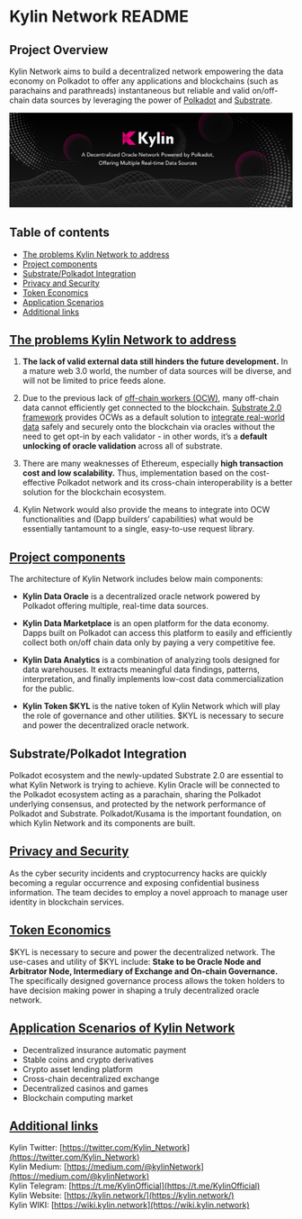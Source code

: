 # Kylin Network README
 
## Project Overview
Kylin Network aims to build a decentralized network empowering the data economy on Polkadot to offer any applications and blockchains (such as parachains and parathreads) instantaneous but reliable and valid on/off-chain data sources by leveraging the power of [Polkadot](https://polkadot.network/) and [Substrate](https://github.com/paritytech/substrate).   

![](https://github.com/Kylin-Network/kylin-web/blob/master/readmeImg.jpg)

## Table of contents
- [The problems Kylin Network to address](#the-problems-kylin-network-to-address)
- [Project components](#project-components)
- [Substrate/Polkadot Integration](#substratepolkadot-integration)
- [Privacy and Security](#privacy-and-security)
- [Token Economics](#token-economics)
- [Application Scenarios](#application-scenarios-of-kylin-network)
- [Additional links](#additional-links)

## [The problems Kylin Network to address](https://wiki.kylin.network/about-kylin-network)

1. **The lack of valid external data still hinders the future development.** In a mature web 3.0 world, the number of data sources will be diverse, and will not be limited to price feeds alone.

2. Due to the previous lack of [off-chain workers (OCW)](https://www.parity.io/substrate-2-0-is-here/), many off-chain data cannot efficiently get connected to the blockchain. [Substrate 2.0 framework](https://www.parity.io/substrate-2-0-is-here/) provides OCWs as a default solution to [integrate real-world data](https://github.com/open-web3-stack/open-runtime-module-library/tree/master/oracle) safely and securely onto the blockchain via oracles without the need to get opt-in by each validator - in other words, it’s a **default unlocking of oracle validation** across all of substrate.

3. There are many weaknesses of Ethereum, especially **high transaction cost and low scalability.** Thus, implementation based on the cost-effective Polkadot network and its cross-chain interoperability is a better solution for the blockchain ecosystem.

4. Kylin Network would also provide the means to integrate into OCW functionalities and (Dapp builders’ capabilities) what would be essentially tantamount to a single, easy-to-use request library.
 

## [Project components](https://wiki.kylin.network/page-two)

The architecture of Kylin Network includes below main components:
- **Kylin Data Oracle** is a decentralized oracle network powered by Polkadot offering multiple, real-time data sources. 

- **Kylin Data Marketplace** is an open platform for the data economy. Dapps built on Polkadot can access this platform to easily and efficiently collect both on/off chain data only by paying a very competitive fee.

- **Kylin Data Analytics** is a combination of analyzing tools designed for data warehouses. It extracts meaningful data findings, patterns, interpretation, and finally implements low-cost data commercialization for the public.

- **Kylin Token $KYL** is the native token of Kylin Network which will play the role of governance and other utilities. $KYL is necessary to secure and power the decentralized oracle network.
 

## Substrate/Polkadot Integration

Polkadot ecosystem and the newly-updated Substrate 2.0 are essential to what Kylin Network is trying to achieve. Kylin Oracle will be connected to the Polkadot ecosystem acting as a parachain, sharing the Polkadot underlying consensus, and protected by the network performance of Polkadot and Substrate. Polkadot/Kusama is the important foundation, on which Kylin Network and its components are built.
 

## [Privacy and Security](https://wiki.kylin.network/page-two)
As the cyber security incidents and cryptocurrency hacks are quickly becoming a regular occurrence and exposing confidential business information. The team decides to employ a novel approach to manage user identity in blockchain services.

## [Token Economics](https://wiki.kylin.network/kylin-network-token-economics)  

$KYL is necessary to secure and power the decentralized network. The use-cases and utility of $KYL include: **Stake to be Oracle Node and Arbitrator Node, Intermediary of Exchange and On-chain Governance.**  
The specifically designed governance process allows the token holders to have decision making power in shaping a truly decentralized oracle network.

## [Application Scenarios of Kylin Network](https://wiki.kylin.network/pplication-scenarios-of-kylin-network)

- Decentralized insurance automatic payment
- Stable coins and crypto derivatives
- Crypto asset lending platform
- Cross-chain decentralized exchange
- Decentralized casinos and games
- Blockchain computing market

## [Additional links](https://wiki.kylin.network/kylin-network-press-channels)

Kylin Twitter: [https://twitter.com/Kylin_Network](https://twitter.com/Kylin_Network)  
Kylin Medium: [https://medium.com/@kylinNetwork](https://medium.com/@kylinNetwork)  
Kylin Telegram: [https://t.me/KylinOfficial](https://t.me/KylinOfficial)  
Kylin Website: [https://kylin.network/](https://kylin.network/)  
Kylin WIKI: [https://wiki.kylin.network](https://wiki.kylin.network)  
